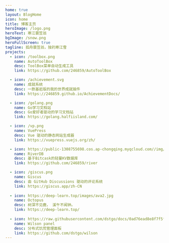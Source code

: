 ```yaml
---
home: true
layout: BlogHome
icon: home
title: 博客主页
heroImage: /logo.png
heroText: 寒江蓑笠翁
bgImage: /snow.png
heroFullScreen: true
tagline: 孤舟蓑笠翁，独钓寒江雪
projects:
  - icon: /toolbox.png
    name: AutoToolBox
    desc: ToolBox菜单自动生成工具
    link: https://github.com/246859/AutoToolBox

  - icon: /achievement.svg
    name: 成就系统
    desc: 一款基岩版的我的世界成就插件
    link: https://246859.github.io/AchievementDocs/

  - icon: /golang.png
    name: Go学习文档站
    desc: Go爱好者驱动的学习文档站
    link: https://golang.halfiisland.com/

  - icon: /vp.png
    name: VuePress
    desc: Vue 驱动的静态网站生成器
    link: https://vuepress.vuejs.org/zh/

  - icon: https://public-1308755698.cos.ap-chongqing.myqcloud.com//img/202312021506973.png
    name: RiverDB
    desc: 基于Bitcask的轻量KV数据库
    link: https://github.com/246859/river

  - icon: /giscus.png
    name: Giscus
    desc: 由 GitHub Discussions 驱动的评论系统
    link: https://giscus.app/zh-CN
    
  - icon: https://deep-learn.top/images/ava2.jpg
    name: Octopus
    desc: 树深不见鹿， 溪午不闻钟。
    link: https://deep-learn.top/
    
  - icon: https://raw.githubusercontent.com/dstgo/docs/0ad76ead8e8f7f5f5def51176a20cc1952608dfd/docs/src/public/wilson.png
    name: Wilson panel
    desc: 分布式饥荒管理面板
    link: https://github.com/dstgo/wilson
---
```

